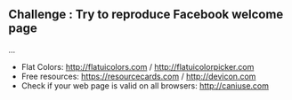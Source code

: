 ## Challenge : Try to reproduce Facebook welcome page

...

* Flat Colors: http://flatuicolors.com / http://flatuicolorpicker.com
* Free resources: https://resourcecards.com / http://devicon.com
* Check if your web page is valid on all browsers: http://caniuse.com
